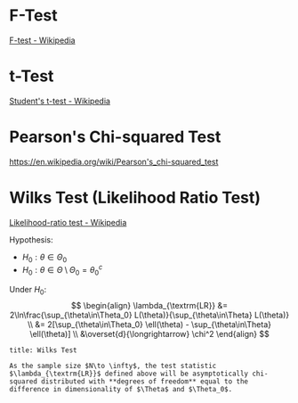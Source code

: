 # F-Test

[F-test - Wikipedia](https://en.wikipedia.org/wiki/F-test)


# t-Test

[Student's t-test - Wikipedia](https://en.wikipedia.org/wiki/Student%27s_t-test)



# Pearson's Chi-squared Test
https://en.wikipedia.org/wiki/Pearson's_chi-squared_test



# Wilks Test (Likelihood Ratio Test)

[Likelihood-ratio test - Wikipedia](https://en.wikipedia.org/wiki/Likelihood-ratio_test)

Hypothesis:
- $H_0: \theta \in \Theta_0$
- $H_0: \theta \in \Theta \setminus \Theta_0 = \theta_0^c$

Under $H_0$:
$$
\begin{align}
\lambda_{\textrm{LR}} &= 2\ln\frac{\sup_{\theta\in\Theta_0} L(\theta)}{\sup_{\theta\in\Theta} L(\theta)} \\
&= 2[\sup_{\theta\in\Theta_0} \ell(\theta) - \sup_{\theta\in\Theta} \ell(\theta)] \\
&\overset{d}{\longrightarrow} \chi^2
\end{align}
$$



```ad-note
title: Wilks Test

As the sample size $N\to \infty$, the test statistic $\lambda_{\textrm{LR}}$ defined above will be asymptotically chi-squared distributed with **degrees of freedom** equal to the difference in dimensionality of $\Theta$ and $\Theta_0$.
```



